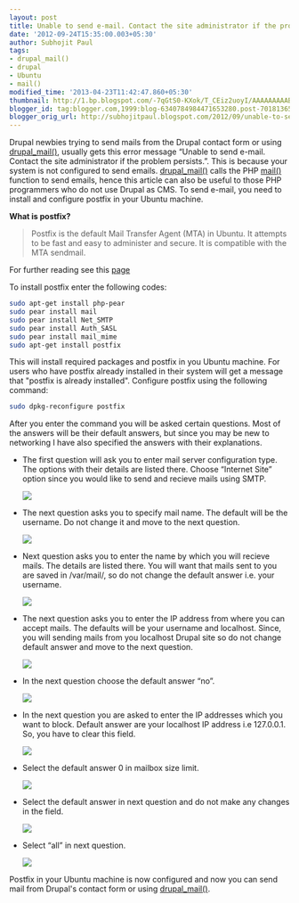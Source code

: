 ```yaml
---
layout: post
title: Unable to send e-mail. Contact the site administrator if the problem persists.
date: '2012-09-24T15:35:00.003+05:30'
author: Subhojit Paul
tags:
- drupal_mail()
- drupal
- Ubuntu
- mail()
modified_time: '2013-04-23T11:42:47.860+05:30'
thumbnail: http://1.bp.blogspot.com/-7qGtS0-KXok/T_CEiz2uoyI/AAAAAAAAABY/yiVY5pKU4xc/s72-c/Screenshot-1.png
blogger_id: tag:blogger.com,1999:blog-6340784984471653280.post-7018136598191482441
blogger_orig_url: http://subhojitpaul.blogspot.com/2012/09/unable-to-send-e-mail-contact-site.html
---
```


Drupal newbies trying to send mails from the Drupal contact form or using [drupal_mail()](http://api.drupal.org/api/drupal/includes!mail.inc/function/drupal_mail), usually gets this error message “Unable to send e-mail. Contact the site administrator if the problem persists.”. This is because your system is not configured to send emails.
[drupal_mail()](http://api.drupal.org/api/drupal/includes!mail.inc/function/drupal_mail) calls the PHP [mail()](http://php.net/manual/en/function.mail.php) function to send emails, hence this article can also be useful to those PHP programmers who do not use Drupal as CMS.
To send e-mail, you need to install and configure postfix in your Ubuntu machine.

**What is postfix?**

> Postfix is the default Mail Transfer Agent (MTA) in Ubuntu. It attempts to be fast and easy to administer and secure. It is compatible with the MTA sendmail.

For further reading see this [page](https://help.ubuntu.com/10.04/serverguide/postfix.html)

To install postfix enter the following codes:

```bash
sudo apt-get install php-pear
sudo pear install mail
sudo pear install Net_SMTP
sudo pear install Auth_SASL
sudo pear install mail_mime
sudo apt-get install postfix
```

This will install required packages and postfix in you Ubuntu machine.
For users who have postfix already installed in their system will get a  message that "postfix is already installed".
Configure postfix using the following command:
```bash
sudo dpkg-reconfigure postfix
```

After you enter the command you will be asked certain questions. Most of the answers will be their default answers, but since you may be new to networking I have also specified the answers with their explanations.

*   The first question will ask you to enter mail server configuration type. The options with their details are listed there. Choose “Internet Site” option since you would like to send and recieve mails using SMTP.

    [![](http://1.bp.blogspot.com/-7qGtS0-KXok/T_CEiz2uoyI/AAAAAAAAABY/yiVY5pKU4xc/s320/Screenshot-1.png)](http://1.bp.blogspot.com/-7qGtS0-KXok/T_CEiz2uoyI/AAAAAAAAABY/yiVY5pKU4xc/s1600/Screenshot-1.png)

*   The next question asks you to specify mail name. The default will be the username. Do not change it and move to the next question.

    [![](http://3.bp.blogspot.com/-IcRAbG2L59M/UGA2gCFRPEI/AAAAAAAAADg/FRIUznkcFf8/s320/Screenshot-2.png)](http://3.bp.blogspot.com/-IcRAbG2L59M/UGA2gCFRPEI/AAAAAAAAADg/FRIUznkcFf8/s1600/Screenshot-2.png)

*   Next question asks you to enter the name by which you will recieve mails. The details are listed there. You will want that mails sent to you are saved in /var/mail/<your-username>, so do not change the default answer i.e. your username.

    [![](http://4.bp.blogspot.com/-OVy2ZiTWRNw/UGAv1K7APbI/AAAAAAAAAC4/QksE4fyZuOo/s320/Screenshot-3.png)](http://4.bp.blogspot.com/-OVy2ZiTWRNw/UGAv1K7APbI/AAAAAAAAAC4/QksE4fyZuOo/s1600/Screenshot-3.png)


*   The next question asks you to enter the IP address from where you can accept mails. The defaults will be your username and localhost. Since, you will sending mails from you localhost Drupal site so do not change default answer and move to the next question.

    [![](http://2.bp.blogspot.com/-lCgl3MV_Wis/T_CEypGHPEI/AAAAAAAAABw/A0QNGosHNBc/s320/Screenshot-4.png)](http://2.bp.blogspot.com/-lCgl3MV_Wis/T_CEypGHPEI/AAAAAAAAABw/A0QNGosHNBc/s1600/Screenshot-4.png)

*   In the next question choose the default answer “no”.

    [![](http://1.bp.blogspot.com/-SSrBqixEGVk/T_CEznOORtI/AAAAAAAAAB0/yYJCfVyQRS0/s320/Screenshot-5.png)](http://1.bp.blogspot.com/-SSrBqixEGVk/T_CEznOORtI/AAAAAAAAAB0/yYJCfVyQRS0/s1600/Screenshot-5.png)

*   In the next question you are asked to enter the IP addresses which you want to block. Default answer are your localhost IP address i.e 127.0.0.1\. So, you have to clear this field.

    [![](http://1.bp.blogspot.com/-Uid0kqysOfQ/T_CE0lD0qKI/AAAAAAAAACA/ISYX0UgLAgo/s320/Screenshot-6.png)](http://1.bp.blogspot.com/-Uid0kqysOfQ/T_CE0lD0qKI/AAAAAAAAACA/ISYX0UgLAgo/s1600/Screenshot-6.png)

*   Select the default answer 0 in mailbox size limit.

    [![](http://4.bp.blogspot.com/-pvxSVk82Dtc/T_CE2QrIJJI/AAAAAAAAACI/0IjnPIBH-S0/s320/Screenshot-7.png)](http://4.bp.blogspot.com/-pvxSVk82Dtc/T_CE2QrIJJI/AAAAAAAAACI/0IjnPIBH-S0/s1600/Screenshot-7.png)

*   Select the default answer in next question and do not make any changes in the field.

    [![](http://2.bp.blogspot.com/-Y8X-Fvc4bhc/T_CE3z7_g4I/AAAAAAAAACQ/9NKOg8HexCQ/s320/Screenshot-8.png)](http://2.bp.blogspot.com/-Y8X-Fvc4bhc/T_CE3z7_g4I/AAAAAAAAACQ/9NKOg8HexCQ/s1600/Screenshot-8.png)

*   Select “all” in next question.

    [![](http://1.bp.blogspot.com/-eswIR6xFKts/T_CE5EFm9TI/AAAAAAAAACY/RqfVLSPI-Fs/s320/Screenshot-9.png)](http://1.bp.blogspot.com/-eswIR6xFKts/T_CE5EFm9TI/AAAAAAAAACY/RqfVLSPI-Fs/s1600/Screenshot-9.png)

Postfix in your Ubuntu machine is now configured and now you can send mail from Drupal's contact form or using [drupal_mail()](http://api.drupal.org/api/drupal/includes!mail.inc/function/drupal_mail).
